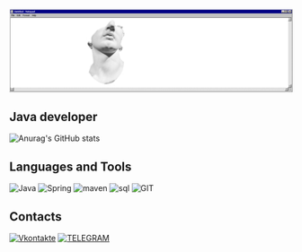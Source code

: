 ![Header](/assets/header.png)
## Java developer


![Anurag's GitHub stats](https://github-readme-stats.vercel.app/api?username=pluxury-mp4&show_icons=true&theme=dark&count_private=true)
## Languages and Tools
![Java](https://img.shields.io/badge/-Java-090909?style=for-the-badge&logo=java) ![Spring](https://img.shields.io/badge/-Spring-090909?style=for-the-badge&logo=Spring) ![maven](https://img.shields.io/badge/-maven-090909?style=for-the-badge&logo=maven) ![sql](https://img.shields.io/badge/-sql-090909?style=for-the-badge&logo=mySql) ![GIT](https://img.shields.io/badge/-GIT-090909?style=for-the-badge&logo=GIT)
## Contacts 
[![Vkontakte](https://img.shields.io/badge/-Vkontakte-090909?style=for-the-badge&logo=Vk)](https://vk.com/mblazhin) [![TELEGRAM](https://img.shields.io/badge/-TELEGRAM-090909?style=for-the-badge&logo=TELEGRAM)](https://t.me/blazhinm)
##
